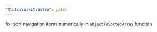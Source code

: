 ```yaml
---
"@tutorialkit/astro": patch
---
```


fix: sort navigation items numerically in `objectToSortedArray` function

